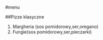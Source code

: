 #menu

##Pizze klasyczne
1. Margheria (sos pomidorowy,ser,oregano)
2. Fungie(sos pomidorowy,ser,pieczarki)
